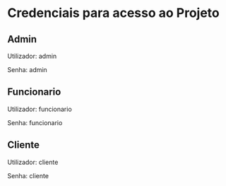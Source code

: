 <h1>Credenciais para acesso ao Projeto</h1>

<h2>Admin</h2>

<p>Utilizador: admin</p>

<p>Senha: admin</p>

<h2>Funcionario</h2>

<p>Utilizador: funcionario</p>

<p>Senha: funcionario</p>

<h2>Cliente</h2>

<p>Utilizador: cliente</p>

<p>Senha: cliente</p>